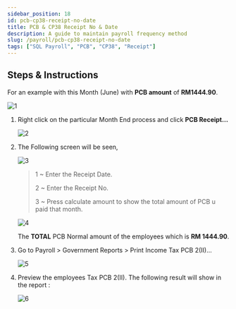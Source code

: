 ```yaml
---
sidebar_position: 18
id: pcb-cp38-receipt-no-date
title: PCB & CP38 Receipt No & Date
description: A guide to maintain payroll frequency method
slug: /payroll/pcb-cp38-receipt-no-date
tags: ["SQL Payroll", "PCB", "CP38", "Receipt"]
---
```


## Steps & Instructions

For an example with this Month (June) with **PCB amount** of **RM1444.90**.

![1](/img/payroll/pcb-cp38-receipt-no-date/1.png)

1. Right click on the particular Month End process and click **PCB Receipt…**

    ![2](/img/payroll/pcb-cp38-receipt-no-date/2.png)

2. The Following screen will be seen,

    ![3](/img/payroll/pcb-cp38-receipt-no-date/3.png)

    >1 ~ Enter the Receipt Date.
    >
    >2 ~ Enter the Receipt No.
    >
    >3 ~ Press calculate amount to show the total amount of PCB u paid that month.

    ![4](/img/payroll/pcb-cp38-receipt-no-date/4.png)

    The **TOTAL** PCB Normal amount of the employees which is **RM 1444.90**.

3. Go to Payroll > Government Reports > Print Income Tax PCB 2(II)…

    ![5](/img/payroll/pcb-cp38-receipt-no-date/5.png)

4. Preview the employees Tax PCB 2(II). The following result will show in the report :

    ![6](/img/payroll/pcb-cp38-receipt-no-date/6.png)
